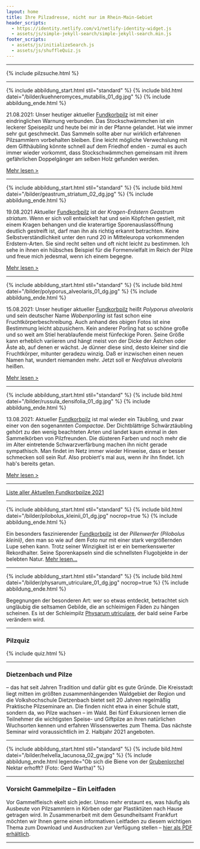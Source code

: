 ```yaml
---
layout: home
title: Ihre Pilzadresse, nicht nur im Rhein-Main-Gebiet
header_scripts:
  - https://identity.netlify.com/v1/netlify-identity-widget.js
  - assets/js/simple-jekyll-search/simple-jekyll-search.min.js
footer_scripts:
  - assets/js/initializeSearch.js
  - assets/js/shuffleQuiz.js
---
```

- - -

{% include pilzsuche.html %}

- - -

{% include abbildung_start.html stil="standard" %}
{% include bild.html datei="/bilder/kuehneromyces_mutabilis_01_dg.jpg" %}
{% include abbildung_ende.html %}

21.08.2021: Unser heutiger aktueller [Fundkorbpilz](AA "Glossar-") ist mit einer eindringlichen Warnung verbunden. Das Stockschwämmchen ist ein leckerer Speisepilz und heute bei mir in der Pfanne gelandet. Hat wie immer sehr gut geschmeckt. Das Sammeln sollte aber nur wirklich erfahrenen Pilzsammlern vorbehalten bleiben. Eine leicht mögliche Verwechslung mit dem Gifthäubling könnte schnell auf dem Friedhof enden - zumal es auch immer wieder vorkommt, dass Stockschwämmchen gemeinsam mit ihrem gefährlichen Doppelgänger am selben Holz gefunden werden.

[Mehr lesen >](/pilze/kuehneromyces-mutabilis-stockschwämmchen)

- - -

{% include abbildung_start.html stil="standard" %}
{% include bild.html datei="/bilder/geastrum_striatum_02_dg.jpg" %}
{% include abbildung_ende.html %}

19.08.2021 Aktueller [Fundkorbpilz](AA "Glossar-") ist der *Kragen-Erdstern Geastrum striatum*. Wenn er sich voll entwickelt hat und sein Köpfchen gestielt, mit einem Kragen behangen und die kraterartige Sporenauslassöffnung deutlich gestreift ist, darf man ihn als richtig erkannt betrachten. Keine Selbstverständlichkeit unter den rund 20 in Mitteleuropa vorkommenden Erdstern-Arten. Sie sind recht selten und oft nicht leicht zu bestimmen. Ich sehe in ihnen ein hübsches Beispiel für die Formenvielfalt im Reich der Pilze und freue mich jedesmal, wenn ich einem begegne. 

[Mehr lesen >](/pilze/geastrum-striatum-kragen-erdstern)

- - -

{% include abbildung_start.html stil="standard" %}
{% include bild.html datei="/bilder/polyporus_alveolaris_01_dg.jpg" %}
{% include abbildung_ende.html %}

15.08.2021: Unser heutiger aktueller [Fundkorbpilz](AA "Glossar-") heißt *Polyporus alveolaris* und sein deutscher Name *Wabenporling* ist fast schon eine Fruchtkörperbeschreibung. Auch anhand des obigen Fotos ist eine Bestimmung leicht abzusichern. Kein anderer Porling hat so schöne große und so weit am Stiel herablaufende meist fünfeckige Poren. Seine Größe kann erheblich variieren und hängt meist von der Dicke der Ästchen oder Äste ab, auf denen er wächst. Je dünner diese sind, desto kleiner sind die Fruchtkörper, mitunter geradezu winzig. Daß er inzwischen einen neuen Namen hat, wundert niemanden mehr. Jetzt soll er *Neofalvus alveolaris* heißen.

[Mehr lesen >](/pilze/polyporus-alveolaris-wabenporling)

- - -

{% include abbildung_start.html stil="standard" %}
{% include bild.html datei="/bilder/russula_densifolia_01_dg.jpg" %}
{% include abbildung_ende.html %}

13.08.2021: Aktueller [Fundkorbpilz](AA "Glossar-") ist mal wieder ein Täubling, und zwar einer von den sogenannten *Compactae*. Der Dichtblättrige Schwärztäubling gehört zu den wenig beachteten Arten und landet kaum einmal in den Sammelkörben von Pilzfreunden. Die düsteren Farben und noch mehr die im Alter eintretende Schwarzverfärbung machen ihn nicht gerade sympathisch. Man findet im Netz immer wieder Hinweise, dass er besser schmecken soll sein Ruf. Also probiert's mal aus, wenn ihr ihn findet. Ich hab's bereits getan. 

[Mehr lesen >](https://fundkorb.de/pilze/russula-densifolia-dichtbl%C3%A4ttriger-schw%C3%A4rzt%C3%A4ubling)

- - -

[Liste aller Aktuellen Fundkorbpilze 2021](/artikel/liste-aller-aktuellen-fundkorbpilze-2021.html)

- - -

{% include abbildung_start.html stil="standard" %}
{% include bild.html datei="/bilder/pilobolus_kleinii_01_dg.jpg" nocrop=true %}
{% include abbildung_ende.html %}

Ein besonders faszinierender [Fundkorbpilz](AA "Glossar-") ist der *Pillenwerfer (Pilobolus kleinii)*, den man so wie auf dem Foto nur mit einer stark vergrößernden Lupe sehen kann. Trotz seiner Winzigkeit ist er ein bemerkenswerter Rekordhalter. Seine Sporenkapseln sind die schnellsten Flugobjekte in der belebten Natur. [Mehr lesen...](/pilze/pilobolus-kleinii-pillenwerfer)

- - -

{% include abbildung_start.html stil="standard" %}
{% include bild.html datei="/bilder/physarum_utriculare_01_dg.jpg" nocrop=true %}
{% include abbildung_ende.html %}

Begegnungen der besonderen Art: wer so etwas entdeckt, betrachtet sich ungläubig die seltsamen Gebilde, die an schleimigen Fäden zu hängen scheinen. Es ist der Schleimpilz [Physarum utriculare](/pilze/physarum-utriculare-fadenfruchtschleimpilz), der bald seine Farbe verändern wird.

- - -

### Pilzquiz

{% include quiz.html %}

- - -

### Dietzenbach und Pilze

– das hat seit Jahren Tradition und dafür gibt es gute Gründe. Die Kreisstadt liegt mitten im größten zusammenhängenden Waldgebiet der Region und die Volkshochschule Dietzenbach bietet seit 20 Jahren regelmäßig Praktische Pilzseminare an. Die finden nicht etwa in einer Schule statt, sondern da, wo Pilze wachsen – im Wald. Bei fünf Exkursionen lernen die Teilnehmer die wichtigsten Speise- und Giftpilze an ihren natürlichen Wuchsorten kennen und erfahren Wissenswertes zum Thema. Das nächste Seminar wird voraussichtlich im 2. Halbjahr 2021 angeboten.

- - -

{% include abbildung_start.html stil="standard" %}
{% include bild.html datei="/bilder/helvella_lacunosa_02_gw.jpg" %}
{% include abbildung_ende.html legende="Ob sich die Biene von der <a href='/pilze/helvella-lacunosa-grubenlorchel'>Grubenlorchel</a> Nektar erhofft?  (Foto: Gerd Wartha)" %}

- - -

### Vorsicht Gammelpilze – Ein Leitfaden

Vor Gammelfleisch ekelt sich jeder. Umso mehr erstaunt es, was häufig als Ausbeute von Pilzsammlern in Körben oder gar Plastiktüten nach Hause getragen wird. In Zusammenarbeit mit dem Gesundheitsamt Frankfurt möchten wir Ihnen gerne einen informativen Leitfaden zu diesem wichtigen Thema zum Download und Ausdrucken zur Verfügung stellen – [hier als PDF erhältlich](/assets/docs/Fundkorb.de-Gammelpilze.pdf).

- - -